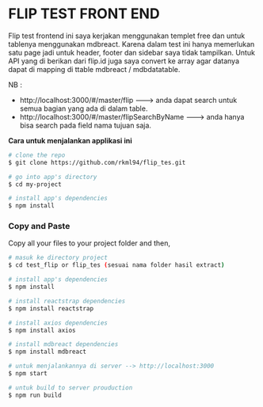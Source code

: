 # FLIP TEST FRONT END

Flip test frontend ini saya kerjakan menggunakan templet free dan untuk tablenya menggunakan mdbreact.
Karena dalam test ini hanya memerlukan satu page jadi untuk header, footer dan sidebar saya tidak tampilkan.
Untuk API yang di berikan dari flip.id juga saya convert ke array agar datanya dapat di mapping di ttable mdbreact / mdbdatatable.

NB :
- http://localhost:3000/#/master/flip  ---> anda dapat search untuk semua bagian yang ada di dalam table.
- http://localhost:3000/#/master/flipSearchByName ---> anda hanya bisa search pada field nama tujuan saja.


**Cara untuk menjalankan applikasi ini**

``` bash
# clone the repo
$ git clone https://github.com/rkml94/flip_tes.git

# go into app's directory
$ cd my-project

# install app's dependencies
$ npm install
```


### Copy and Paste

Copy all your files to your project folder and then,

``` bash
# masuk ke directory project
$ cd test_flip or flip_tes (sesuai nama folder hasil extract)

# install app's dependencies
$ npm install

# install reactstrap dependencies
$ npm install reactstrap

# install axios dependencies
$ npm install axios

# install mdbreact dependencies
$ npm install mdbreact

```

``` bash
# untuk menjalankannya di server --> http://localhost:3000
$ npm start
```

```bash
# untuk build to server prouduction
$ npm run build
```
